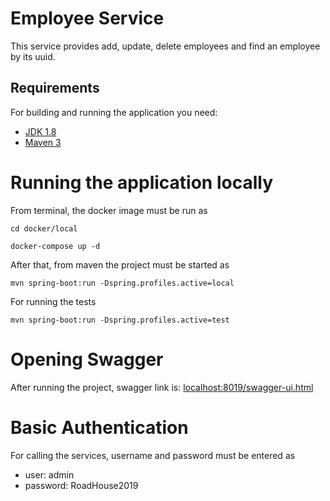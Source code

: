 # Employee Service
This service provides add, update, delete employees and find an employee by its uuid.

## Requirements

For building and running the application you need:

- [JDK 1.8](http://www.oracle.com/technetwork/java/javase/downloads/jdk8-downloads-2133151.html)
- [Maven 3](https://maven.apache.org)

# Running the application locally

From terminal, the docker image must be run as

```shell
cd docker/local
```
 ```shell
 docker-compose up -d
 ```
 
After that, from maven the project must be started as

```shell
mvn spring-boot:run -Dspring.profiles.active=local
```

For running the tests

```shell
mvn spring-boot:run -Dspring.profiles.active=test
```

# Opening Swagger

After running the project, swagger link is: [localhost:8019/swagger-ui.html](localhost:8019/swagger-ui.html)

# Basic Authentication

For calling the services, username and password must be entered as

* user: admin
* password: RoadHouse2019
